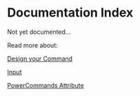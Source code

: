 # Documentation Index

Not yet documented...

Read more about:

[Design your Command](Design_command.md)

[Input](Input.md)

[PowerCommands Attribute](PowerCommandAttribute.md)